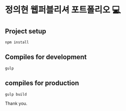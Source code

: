 # 정의현 웹퍼블리셔 포트폴리오 :computer:

## Project setup
```
npm install
```

## Compiles for development
```
gulp
```

## compiles for production
```
gulp build
```

Thank you.
